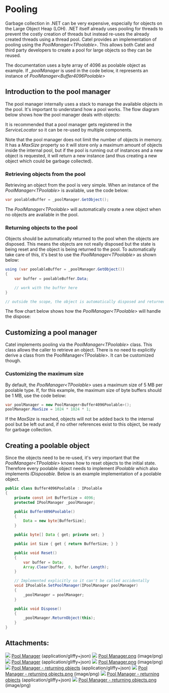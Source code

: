 # Pooling

Garbage collection in .NET can be very expensive, especially for objects on the Large Object Heap (LOH). .NET itself already uses pooling for threads to prevent the costly creation of threads but instead re-uses the already created threads using a thread pool. Catel provides an implementation of pooling using the *PoolManager\<TPoolable\>*. This allows both Catel and third party developers to create a pool for large objects so they can be reused.

The documentation uses a byte array of 4096 as poolable object as example. If *\_poolManager* is used in the code below, it represents an instance of *PoolManager\<Buffer4096Poolable\>*

## Introduction to the pool manager

The pool manager internally uses a stack to manage the available objects in the pool. It's important to understand how a pool works. The flow diagram below shows how the pool manager deals with objects:

It is recommended that a pool manager gets registered in the *ServiceLocator* so it can be re-used by multiple components.

Note that the pool manager does not limit the number of objects in memory. It has a *MaxSize* property so it will store only a maximum amount of objects inside the internal pool, but if the pool is running out of instances and a new object is requested, it will return a new instance (and thus creating a new object which could be garbage collected).

### Retrieving objects from the pool

Retrieving an object from the pool is very simple. When an instance of the *PoolManager\<TPoolable\>* is available, use the code below:

``` {.java data-syntaxhighlighter-params="brush: java; gutter: false; theme: Confluence" data-theme="Confluence" style="brush: java; gutter: false; theme: Confluence"}
var poolableBuffer = _poolManager.GetObject();
```

The *PoolManager\<TPoolable\>* will automatically create a new object when no objects are available in the pool.

### Returning objects to the pool

Objects should be automatically returned to the pool when the objects are disposed. This means the objects are not really disposed but the state is being reset and the object is being returned to the pool. To automatically take care of this, it's best to use the *PoolManager\<TPoolable\>* as shown below:

``` {.java data-syntaxhighlighter-params="brush: java; gutter: false; theme: Confluence" data-theme="Confluence" style="brush: java; gutter: false; theme: Confluence"}
using (var poolableBuffer = _poolManager.GetObject())
{
    var buffer = poolableBuffer.Data;

    // work with the buffer here
}

// outside the scope, the object is automatically disposed and returned to the pool
```

The flow chart below shows how the *PoolManager\<TPoolable\>* will handle the dispose:

## Customizing a pool manager

Catel implements pooling via the *PoolManager\<TPoolable\>* class. This class allows the caller to retrieve an object. There is no need to explicitly derive a class from the PoolManager\<TPoolable\>. It can be customized though.

### Customizing the maximum size

By default, the *PoolManager\<TPoolable\>* uses a maximum size of 5 MB per poolable type. If, for this example, the maximum size of byte buffers should be 1 MB, use the code below:

``` {.java data-syntaxhighlighter-params="brush: java; gutter: false; theme: Confluence" data-theme="Confluence" style="brush: java; gutter: false; theme: Confluence"}
var poolManager = new PoolManager<Buffer4096Poolable>();
poolManager.MaxSize = 1024 * 1024 * 1;
```

If the *MaxSize* is reached, objects will not be added back to the internal pool but be left out and, if no other references exist to this object, be ready for garbage collection.

## Creating a poolable object

Since the objects need to be re-used, it's very important that the *PoolManager\<TPoolable\>* knows how to reset objects to the initial state. Therefore every poolable object needs to implement *IPoolable* which also implements *IDisposable*. Below is an example implementation of a poolable object.

``` {.java data-syntaxhighlighter-params="brush: java; gutter: false; theme: Confluence" data-theme="Confluence" style="brush: java; gutter: false; theme: Confluence"}
public class Buffer4096Poolable : IPoolable
{
    private const int BufferSize = 4096;
    protected IPoolManager _poolManager;

    public Buffer4096Poolable()
    {
        Data = new byte[BufferSize];
    }

    public byte[] Data { get; private set; }

    public int Size { get { return BufferSize; } }

    public void Reset()
    {
        var buffer = Data;
        Array.Clear(buffer, 0, buffer.Length);        
    }

    // Implemented explicitly so it can't be called accidentally
    void IPoolable.SetPoolManager(IPoolManager poolManager)
    {
        _poolManager = poolManager;
    }

    public void Dispose()
    {
        _poolManager.ReturnObject(this);
    }
}
```

## Attachments:

![](images/icons/bullet_blue.gif) [Pool Manager](attachments/102760450/102760460) (application/gliffy+json)
 ![](images/icons/bullet_blue.gif) [Pool Manager.png](attachments/102760450/102760461.png) (image/png)
 ![](images/icons/bullet_blue.gif) [Pool Manager](attachments/102760450/102760458) (application/gliffy+json)
 ![](images/icons/bullet_blue.gif) [Pool Manager.png](attachments/102760450/102760459.png) (image/png)
 ![](images/icons/bullet_blue.gif) [Pool Manager - returning objects](attachments/102760450/102760464) (application/gliffy+json)
 ![](images/icons/bullet_blue.gif) [Pool Manager - returning objects.png](attachments/102760450/102760465.png) (image/png)
 ![](images/icons/bullet_blue.gif) [Pool Manager - returning objects](attachments/102760450/102760462) (application/gliffy+json)
 ![](images/icons/bullet_blue.gif) [Pool Manager - returning objects.png](attachments/102760450/102760463.png) (image/png)

